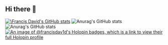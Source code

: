 ## Hi there 👋

<!--
**francisdav1d/francisdav1d** is a ✨ _special_ ✨ repository because its `README.md` (this file) appears on your GitHub profile.

Here are some ideas to get you started:

- 🔭 I’m currently working on ...
- 🌱 I’m currently learning ...
- 👯 I’m looking to collaborate on ...
- 🤔 I’m looking for help with ...
- 💬 Ask me about ...
- 📫 How to reach me: ...
- 😄 Pronouns: ...
- ⚡ Fun fact: ...
   -->
  [![\Francis David's GitHub stats](https://github-readme-stats.vercel.app/api?username=francisdav1d)](https://github.com/anuraghazra/github-readme-stats)
  ![Anurag's GitHub stats](https://github-readme-stats.vercel.app/api?username=francisdav1d&show=reviews,discussions_started,discussions_answered,prs_merged,prs_merged_percentage)
  ![Anurag's GitHub stats](https://github-readme-stats.vercel.app/api?username=francisdav1d&show_icons=true)
[![An image of @francisdav1d's Holopin badges, which is a link to view their full Holopin profile](https://holopin.me/francisdav1d)](https://holopin.io/@francisdav1d)
